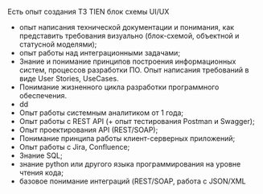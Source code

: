 Есть опыт создания ТЗ TIEN
блок схемы
UI/UX

- опыт написания технической документации и понимания, как представить требования визуально (блок-схемой, объектной и статусной моделями);
- опыт работы над интеграционными задачами;
- Знание и понимание принципов построения информационных систем, процессов разработки ПО. Опыт написания требований в виде User Stories, UseCases.
- Понимание жизненного цикла разработки программного обеспечения. 
- dd
- Опыт работы системным аналитиком от 1 года;
- Опыт работы с REST API (+ опыт тестирования Postman и Swagger);
- Опыт проектирования API (REST/SOAP);
- Понимание принципа работы клиент-серверных приложений;
- Опыт работы с Jira, Confluence;
- Знание SQL;
- знание python или другого языка программирования на уровне чтения кода;
- базовое понимание интеграций (REST/SOAP, работа с JSON/XML
